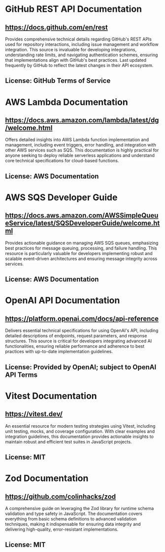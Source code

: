 # GitHub REST API Documentation
## https://docs.github.com/en/rest
Provides comprehensive technical details regarding GitHub's REST APIs used for repository interactions, including issue management and workflow integration. This source is invaluable for developing integrations, understanding rate limits, and navigating authentication schemes, ensuring that implementations align with GitHub's best practices. Last updated frequently by GitHub to reflect the latest changes in their API ecosystem.
## License: GitHub Terms of Service

# AWS Lambda Documentation
## https://docs.aws.amazon.com/lambda/latest/dg/welcome.html
Offers detailed insights into AWS Lambda function implementation and management, including event triggers, error handling, and integration with other AWS services such as SQS. This documentation is highly practical for anyone seeking to deploy reliable serverless applications and understand core technical specifications for cloud-based functions.
## License: AWS Documentation

# AWS SQS Developer Guide
## https://docs.aws.amazon.com/AWSSimpleQueueService/latest/SQSDeveloperGuide/welcome.html
Provides actionable guidance on managing AWS SQS queues, emphasizing best practices for message queuing, processing, and failure handling. This resource is particularly valuable for developers implementing robust and scalable event-driven architectures and ensuring message integrity across services.
## License: AWS Documentation

# OpenAI API Documentation
## https://platform.openai.com/docs/api-reference
Delivers essential technical specifications for using OpenAI's API, including detailed descriptions of endpoints, request parameters, and response structures. This source is critical for developers integrating advanced AI functionalities, ensuring reliable performance and adherence to best practices with up-to-date implementation guidelines.
## License: Provided by OpenAI; subject to OpenAI API Terms

# Vitest Documentation
## https://vitest.dev/
An essential resource for modern testing strategies using Vitest, including unit testing, mocks, and coverage configuration. With clear examples and integration guidelines, this documentation provides actionable insights to maintain robust and efficient test suites in JavaScript projects.
## License: MIT

# Zod Documentation
## https://github.com/colinhacks/zod
A comprehensive guide on leveraging the Zod library for runtime schema validation and type safety in JavaScript. The documentation covers everything from basic schema definitions to advanced validation techniques, making it indispensable for ensuring data integrity and delivering high-quality, error-resistant implementations.
## License: MIT